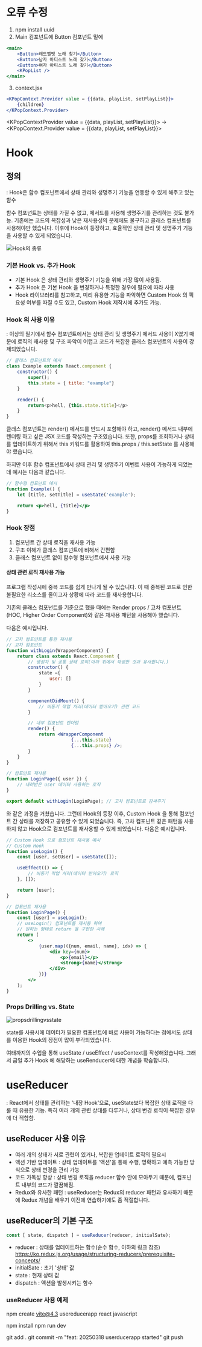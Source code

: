 # 오류 수정

1. npm install uuid
2. Main 컴포넌트에 Button 컴포넌트 밑에
```jsx
<main>
    <Button>레드벨벳 노래 찾기</Button>
    <Button>남자 아티스트 노래 찾기</Button>
    <Button>여자 아티스트 노래 찾기</Button>
    <KPopList />
</main>
```

3. context.jsx
```jsx
<KPopContext.Provider value = {{data, playList, setPlayList}}>
    {children}
</KPopContext.Provider>
```

<KPopContextProvider value = {{data, playList, setPlayList}}>
->
<KPopContext.Provider value = {{data, playList, setPlayList}}>

# Hook

## 정의

: Hook은 함수 컴포넌트에서 상태 관리와 생명주기 기능을 연동할 수 있게 해주고 있는 함수

함수 컴포넌트는 상태를 가질 수 없고, 메서드를 사용해 생명주기를 관리하는 것도 불가능.
기존에는 코드의 복잡성과 낮은 재사용성의 문제에도 불구하고 클래스 컴포넌트를 사용해야만
했습니다. 이후에 Hook이 등장하고, 효율적인 상태 관리 및 생명주기 기능을 사용할 수 있게
되었습니다.

![Hook의 종류](./reactHookTypes.webp)


### 기본 Hook vs. 추가 Hook

- 기본 Hook 은 상태 관리와 생명주기 기능을 위해 가장 많이 사용됨.
- 추가 Hook 은 기본 Hook 을 변경하거나 특정한 경우에 필요에 따라 사용
- Hook 라이브러리를 참고하고, 미리 유용한 기능을 파악하면 Custom Hook 의 픽요성 여부를
따질 수도 있고, Custom Hook 제작시에 추가도 가능.

### Hook 의 사용 이유
: 이상의 필기에서 함수 컴포넌트에서는 상태 관리 및 생명주기 메서드 사용이 X였기 때문에
로직의 재사용 및 구조 파악이 어렵고 코드가 복잡한 클래스 컴포넌트의 사용이 강제되었습니다.

```js
// 클래스 컴포넌트의 예시
class Example extends React.component {
    constructor() {
        super();
        this.state = { title: "example"}
    }

    render() {
        return<p>hell, {this.state.title}</p>
    }
}
```
클래스 컴포넌트는 render() 메서드를 반드시 포함해야 하고, render() 메서드 내부에 렌더링
하고 싶은 JSX 코드를 작성하는 구조였습니다. 또한, props를 조회하거나 상태를 업데이트하기
위해서 this 키워드를 활용하여 this.props / this.setState 를 사용해야 했습니다.

하지만 이후 함수 컴포넌트에서 상태 관리 및  생명주기 이벤트 사용이 가능하게 되었는데
예시는 다음과 같습니다.

```jsx
// 함수형 컴포넌트 예시
function Example() {
    let [title, setTitle] = useState('example');

    return <p>hell, {title}</p>
}
```

### Hook 장점

1. 컴포넌트 간 상태 로직을 재사용 가능
2. 구조 이해가 클래스 컴포넌트에 비해서 간편함
3. 클래스 컴포넌트 없이 함수형 컴포넌트에서 사용 가능

#### 상태 관련 로직 재사용 가능
프로그램 작성시에 중복 코드를 쉽게 만나게 될 수 있습니다. 이 때 중복된 코드로 인한
불필요한 리소스를 줄이고자 상황에 따라 코드를 재사용합니다.

기존의 클래스 컴포넌트를 기준으로 했을 때에는 Render props / 고차 컴포넌트(HOC, Higher
Order Component)와 같은 재사용 패턴을 사용해야 했습니다.

다음은 예시입니다.

```jsx
// 고차 컴포넌트를 통한 재사용
// 고차 컴포넌트
function withLogin(WrapperComponent) {
    return class extends React.Component {
        // 생성자 및 공통 상태 로직(아까 위에서 작성한 것과 유사합니다.)
        constructor() {
            state ={
                user: []
            }
        }

        componentDidMount() {
            // 비동기 작업 처리(데이터 받아오기) 관련 코드
        }

        // 내부 컴포넌트 렌더링
        render() {
            return <WrapperComponent 
                        {...this.state}
                        {...this.props} />;
        }
    }
}

// 컴포넌트 재사용
function LoginPage({ user }) {
    // 내려받은 user 데이터 사용하는 로직
}

export default withLogin(LoginPage); // 고차 컴포넌트로 감싸주기
```

와 같은 과정을 거쳤습니다. 그런데 Hook의 등장 이후, Custom Hook 을 통해 컴포넌트 간
상태를 저장하고 공유할 수 있게 되었습니다. 즉, 고차 컴포넌트 같은 패턴을 사용하지 않고
Hook으로 컴포넌트를 재사용할 수 있게 되었습니다. 다음은 예시입니다.

```jsx
// Custom Hook 으로 컴포넌트 재사용 예시
// Custom Hook
function useLogin() {
    const [user, setUser] = useState([]);

    useEffect(() => {
        // 비동기 작업 처리(데이터 받아오기) 로직
    }, []);

    return [user];
}

// 컴포넌트 재사용
function LoginPage() {
    const [user] = useLogin();
    // useLogin() 컴포넌트를 재사용 하여
    // 원하는 형태로 return 을 구현한 사례
    return (
        <>
            {user.map(({num, email, name}, idx) => {
                <div key={num}>
                    <p>{email}</p>
                    <strong>{name}</strong>
                </div>
            })}
        </>
    );
}
```


### Props Drilling vs. State

![propsdrillingvsstate](./useStateAdvantage.webp)

state를 사용시에 데이터가 필요한 컴포넌트에 바로 사용이 가능하다는 점에서도 상태를
이용한 Hook의 장점이 많이 부각되었습니다.

여태까지의 수업을 통해 useState / useEffect / useContext를 작성해왔습니다.
그래서 금일 추가 Hook 에 해당하는 useRenducer에 대한 개념을 학습합니다.

# useReducer

: React에서 상태를 관리하는 '내장 Hook'으로, useState보다 복잡한 상태 로직을 다룰
때 유용한 기능.
특히 여러 개의 관련 상태를 다루거나, 상태 변경 로직이 복잡한 경우에 더 적합함.

## useReducer 사용 이유
- 여러 개의 상태가 서로 관련이 있거나, 복잡한 업데이트 로직의 필요시
- 액션 기반 업데이트 : 상태 업데이트를 '액션'을 통해 수행, 명확하고 예측 가능한
방식으로 상태 변경을 관리 가능
- 코드 가독성 향상 : 상태 변경 로직을 reducer 함수 안에 모아두기 때문에, 컴포넌트
내부의 코드가 깔끔해짐.
- Redux와 유사한 패턴 : useReducer는 Redux의 reducer 패턴과 유사하기 때문에 Redux
개념을 배우기 이전에 연습하기에도 좀 적절합니다.

## useReducer의 기본 구조
```jsx
const [ state, dispatch ] = useReducer(reducer, initialSate);
```

- reducer : 상태를 업데이트하는 함수(순수 함수, 이하의 링크 참조)
https://ko.redux.js.org/usage/structuring-reducers/prerequisite-concepts/
- initialSate : 초기 '상태' 값
- state : 현재 상태 값
- dispatch : 액션을 발생시키는 함수

### useReducer 사용 예제

npm create vite@4.3
usereducerapp
react
javascript

npm install
npm run dev

git add .
git commit -m "feat: 20250318 userducerapp started"
git push